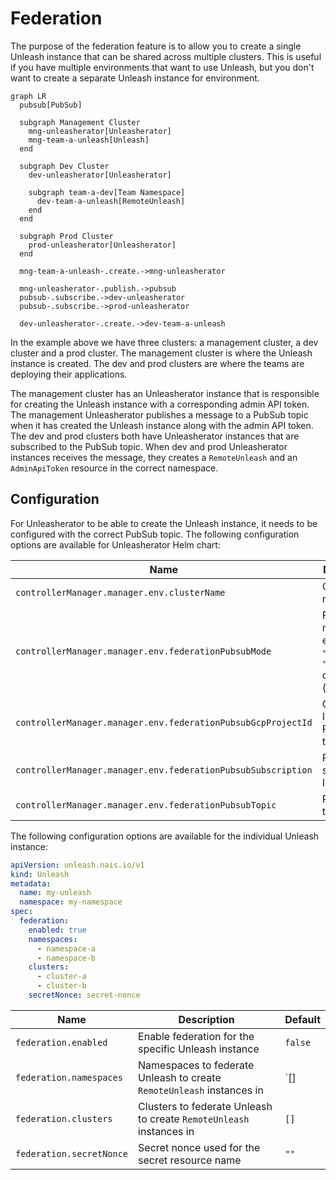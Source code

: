 # Federation

The purpose of the federation feature is to allow you to create a single Unleash instance that can be shared across multiple clusters. This is useful if you have multiple environments that want to use Unleash, but you don't want to create a separate Unleash instance for environment.

```mermaid
graph LR
  pubsub[PubSub]

  subgraph Management Cluster
    mng-unleasherator[Unleasherator]
    mng-team-a-unleash[Unleash]
  end

  subgraph Dev Cluster
    dev-unleasherator[Unleasherator]

    subgraph team-a-dev[Team Namespace]
      dev-team-a-unleash[RemoteUnleash]
    end
  end

  subgraph Prod Cluster
    prod-unleasherator[Unleasherator]
  end

  mng-team-a-unleash-.create.->mng-unleasherator

  mng-unleasherator-.publish.->pubsub
  pubsub-.subscribe.->dev-unleasherator
  pubsub-.subscribe.->prod-unleasherator

  dev-unleasherator-.create.->dev-team-a-unleash
```

In the example above we have three clusters: a management cluster, a dev cluster and a prod cluster. The management cluster is where the Unleash instance is created. The dev and prod clusters are where the teams are deploying their applications.

The management cluster has an Unleasherator instance that is responsible for creating the Unleash instance with a corresponding admin API token. The management Unleasherator publishes a message to a PubSub topic when it has created the Unleash instance along with the admin API token. The dev and prod clusters both have Unleasherator instances that are subscribed to the PubSub topic. When dev and prod Unleasherator instances receives the message, they creates a `RemoteUnleash` and an `AdminApiToken` resource in the correct namespace.

## Configuration

For Unleasherator to be able to create the Unleash instance, it needs to be configured with the correct PubSub topic. The following configuration options are available for Unleasherator Helm chart:

| Name                                                         | Description                                                           | Default |
| ------------------------------------------------------------ | --------------------------------------------------------------------- | ------- |
| `controllerManager.manager.env.clusterName`                  | Cluster name                                                          | `""`    |
| `controllerManager.manager.env.federationPubsubMode`         | Federation mode, either `"publish"`, `"subscribe"` or `""` (disabled) | `""`    |
| `controllerManager.manager.env.federationPubsubGcpProjectId` | GCP project ID for PubSub topic                                       | `""`    |
| `controllerManager.manager.env.federationPubsubSubscription` | PubSub subscription ID                                                | `""`    |
| `controllerManager.manager.env.federationPubsubTopic`        | PubSub topic                                                          | `""`    |

The following configuration options are available for the individual Unleash instance:

```yaml
apiVersion: unleash.nais.io/v1
kind: Unleash
metadata:
  name: my-unleash
  namespace: my-namespace
spec:
  federation:
    enabled: true
    namespaces:
      - namespace-a
      - namespace-b
    clusters:
      - cluster-a
      - cluster-b
    secretNonce: secret-nonce
```

| Name                     | Description                                                           | Default |
| ------------------------ | --------------------------------------------------------------------- | ------- |
| `federation.enabled`     | Enable federation for the specific Unleash instance                   | `false` |
| `federation.namespaces`  | Namespaces to federate Unleash to create `RemoteUnleash` instances in | `[]     |
| `federation.clusters`    | Clusters to federate Unleash to create `RemoteUnleash` instances in   | `[]`    |
| `federation.secretNonce` | Secret nonce used for the secret resource name                        | `""`    |
